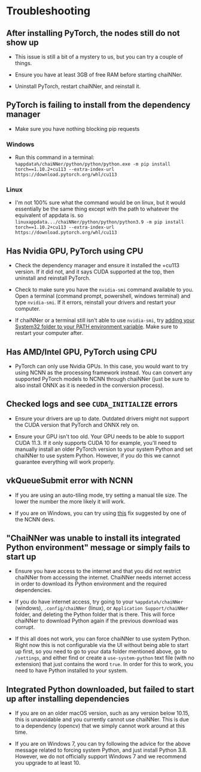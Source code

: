 # Troubleshooting

## After installing PyTorch, the nodes still do not show up

- This issue is still a bit of a mystery to us, but you can try a couple of things.

- Ensure you have at least 3GB of free RAM before starting chaiNNer.

- Uninstall PyTorch, restart chaiNNer, and reinstall it.

## PyTorch is failing to install from the dependency manager

- Make sure you have nothing blocking pip requests

### Windows

- Run this command in a terminal: `%appdata%/chaiNNer/python/python/python.exe -m pip install torch==1.10.2+cu113 --extra-index-url https://download.pytorch.org/whl/cu113`

### Linux

- I'm not 100% sure what the command would be on linux, but it would essentially be the same thing except with the path to whatever the equivalent of appdata is. so `linuxappdata.../chaiNNer/python/python/python3.9 -m pip install torch==1.10.2+cu113 --extra-index-url https://download.pytorch.org/whl/cu113`

## Has Nvidia GPU, PyTorch using CPU

- Check the dependency manager and ensure it installed the +cu113 version. If it did not, and it says CUDA supported at the top, then uninstall and reinstall PyTorch.

- Check to make sure you have the `nvidia-smi` command available to you. Open a terminal (command prompt, powershell, windows terminal) and type `nvidia-smi`. If it errors, reinstall your drivers and restart your computer.

- If chaiNNer or a terminal still isn't able to use `nvidia-smi`, try [adding your System32 folder to your PATH environment variable](https://www.computerhope.com/issues/ch000549.htm). Make sure to restart your computer after.

## Has AMD/Intel GPU, PyTorch using CPU

- PyTorch can only use Nvidia GPUs. In this case, you would want to try using NCNN as the processing framework instead. You can convert any supported PyTorch models to NCNN through chaiNNer (just be sure to also install ONNX as it is needed in the conversion process).

## Checked logs and see `CUDA_INITIALIZE` errors

- Ensure your drivers are up to date. Outdated drivers might not support the CUDA version that PyTorch and ONNX rely on.

- Ensure your GPU isn't too old. Your GPU needs to be able to support CUDA 11.3. If it only supports CUDA 10 for example, you'll need to manually install an older PyTorch version to your system Python and set chaiNNer to use system Python. However, if you do this we cannot guarantee everything will work properly.

## vkQueueSubmit error with NCNN

- If you are using an auto-tiling mode, try setting a manual tile size. The lower the number the more likely it will work.

- If you are on Windows, you can try using [this](https://github.com/chaiNNer-org/chaiNNer/issues/913#issuecomment-1247849063) fix suggested by one of the NCNN devs.

## "ChaiNNer was unable to install its integrated Python environment" message or simply fails to start up

- Ensure you have access to the internet and that you did not restrict chaiNNer from accessing the internet. ChaiNNer needs internet access in order to download its Python environment and the required dependencies.

- If you do have internet access, try going to your `%appdata%/chaiNNer` (windows), `.config/chaiNNer` (linux), or `Application Support/chaiNNer` folder, and deleting the Python folder that is there. This will force chaiNNer to download Python again if the previous download was corrupt.

- If this all does not work, you can force chaiNNer to use system Python. Right now this is not configurable via the UI without being able to start up first, so you need to go to your data folder mentioned above, go to `/settings`, and either find or create a `use-system-python` text file (with no extension) that just contains the word `true`. In order for this to work, you need to have Python installed to your system.

## Integrated Python downloaded, but failed to start up after installing dependencies

- If you are on an older macOS version, such as any version below 10.15, this is unavoidable and you currently cannot use chaiNNer. This is due to a dependency (opencv) that we simply cannot work around at this time.

- If you are on Windows 7, you can try following the advice for the above message related to forcing system Python, and just install Python 3.8. However, we do not officially support Windows 7 and we recommend you upgrade to at least 10.
